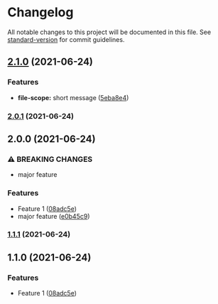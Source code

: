 # Changelog

All notable changes to this project will be documented in this file. See [standard-version](https://github.com/conventional-changelog/standard-version) for commit guidelines.

## [2.1.0](https://github.com/gokuney/versioning-documentation/compare/v2.0.1...v2.1.0) (2021-06-24)


### Features

* **file-scope:** short message ([5eba8e4](https://github.com/gokuney/versioning-documentation/commit/5eba8e4f8363ba1fa2ecb8c053d106ac77cf4ac4))

### [2.0.1](https://github.com/gokuney/versioning-documentation/compare/v2.0.0...v2.0.1) (2021-06-24)

## 2.0.0 (2021-06-24)


### ⚠ BREAKING CHANGES

* major feature

### Features

* Feature 1 ([08adc5e](https://github.com/gokuney/versioning-documentation/commit/08adc5e016cd1e4847170a7167aaa98d7d18cf46))
* major feature ([e0b45c9](https://github.com/gokuney/versioning-documentation/commit/e0b45c9848e45039034d1ab378723dca70b721c0))

### [1.1.1](https://github.com/gokuney/versioning-documentation/compare/v1.1.0...v1.1.1) (2021-06-24)

## 1.1.0 (2021-06-24)


### Features

* Feature 1 ([08adc5e](https://github.com/gokuney/versioning-documentation/commit/08adc5e016cd1e4847170a7167aaa98d7d18cf46))
